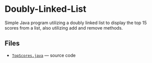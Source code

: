 # Doubly-Linked-List
Simple Java program utilizing a doubly linked list to display the top 15 scores from a list, also utilizing add and remove methods.

## Files

- [`TopScores.java`](TopScores.java) — source code
